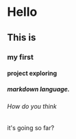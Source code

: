 # Hello
## This is
### my first
#### project exploring
##### markdown language.
###### How do you think  
it's going so far?

